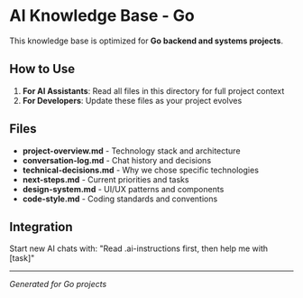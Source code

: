 # AI Knowledge Base - Go

This knowledge base is optimized for **Go backend and systems projects**.

## How to Use

1. **For AI Assistants**: Read all files in this directory for full project context
2. **For Developers**: Update these files as your project evolves

## Files

- **project-overview.md** - Technology stack and architecture
- **conversation-log.md** - Chat history and decisions  
- **technical-decisions.md** - Why we chose specific technologies
- **next-steps.md** - Current priorities and tasks
- **design-system.md** - UI/UX patterns and components
- **code-style.md** - Coding standards and conventions

## Integration

Start new AI chats with: "Read .ai-instructions first, then help me with [task]"

---

*Generated for Go projects*
